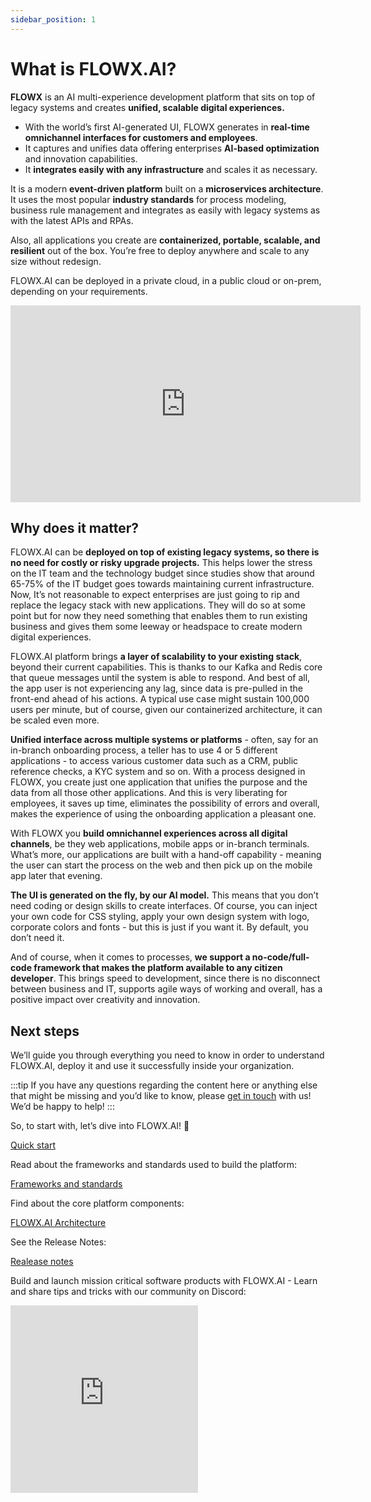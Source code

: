 ```yaml
---
sidebar_position: 1
---
```


# What is FLOWX.AI?

**FLOWX** is an AI multi-experience development platform that sits on top of legacy systems and creates **unified, scalable digital experiences.**

* With the world’s first AI-generated UI, FLOWX generates in **real-time omnichannel interfaces for customers and employees**.
* It captures and unifies data offering enterprises **AI-based optimization** and innovation capabilities.
* It **integrates easily with any infrastructure** and scales it as necessary.

It is a modern **event-driven platform** built on a **microservices architecture**. It uses the most popular **industry standards** for process modeling, business rule management and integrates as easily with legacy systems as with the latest APIs and RPAs.&#x20;

Also, all applications you create are **containerized, portable, scalable, and resilient** out of the box. You’re free to deploy anywhere and scale to any size without redesign.

FLOWX.AI can be deployed in a private cloud, in a public cloud or on-prem, depending on your requirements.

<iframe width="560" height="315" src="https://www.youtube.com/embed/_HBWLhvnejQ" title="YouTube video player" frameborder="0" allow="accelerometer; autoplay; clipboard-write; encrypted-media; gyroscope; picture-in-picture" allowfullscreen></iframe>

## Why does it matter?

FLOWX.AI can be **deployed on top of existing legacy systems, so there is no need for costly or risky upgrade projects.** This helps lower the stress on the IT team and the technology budget since studies show that around 65-75% of the IT budget goes towards maintaining current infrastructure. Now, It’s not reasonable to expect enterprises are just going to rip and replace the legacy stack with new applications. They will do so at some point but for now they need something that enables them to run existing business and gives them some leeway or headspace to create modern digital experiences.

FLOWX.AI platform brings **a layer of scalability to your existing stack**, beyond their current capabilities. This is thanks to our Kafka and Redis core that queue messages until the system is able to respond. And best of all, the app user is not experiencing any lag, since data is pre-pulled in the front-end ahead of his actions. A typical use case might sustain 100,000 users per minute, but of course, given our containerized architecture, it can be scaled even more.

**Unified interface across multiple systems or platforms** - often, say for an in-branch onboarding process, a teller has to use 4 or 5 different applications - to access various customer data such as a CRM, public reference checks, a KYC system and so on. With a process designed in FLOWX, you create just one application that unifies the purpose and the data from all those other applications. And this is very liberating for employees, it saves up time, eliminates the possibility of errors and overall, makes the experience of using the onboarding application a pleasant one.

With FLOWX you **build omnichannel experiences across all digital channels**, be they web applications, mobile apps or in-branch terminals. What’s more, our applications are built with a hand-off capability - meaning the user can start the process on the web and then pick up on the mobile app later that evening.

**The UI is generated on the fly, by our AI model.** This means that you don’t need coding or design skills to create interfaces. Of course, you can inject your own code for CSS styling, apply your own design system with logo, corporate colors and fonts - but this is just if you want it. By default, you don’t need it.

And of course, when it comes to processes, **we support a no-code/full-code framework that makes the platform available to any citizen developer**. This brings speed to development, since there is no disconnect between business and IT, supports agile ways of working and overall, has a positive impact over creativity and innovation.


## Next steps

We’ll guide you through everything you need to know in order to understand FLOWX.AI, deploy it and use it successfully inside your organization.

:::tip
If you have any questions regarding the content here or anything else that might be missing and you’d like to know, please [get in touch](mailto:support@flowx.ai) with us! We’d be happy to help!
:::

So, to start with, let’s dive into FLOWX.AI! :rocket:

[Quick start](./getting-started/learn-more)

Read about the frameworks and standards used to build the platform:

[Frameworks and standards](./platform-overview/frameworks-and-standards/)

Find about the core platform components:

[FLOWX.AI Architecture](./platform-overview/flowx-architecture)

See the Release Notes:

[Realease notes](/release-notes)


Build and launch mission critical software products with FLOWX.AI - Learn and share tips and tricks with our community on Discord: 

<iframe src="https://discord.com/widget?id=1064837506459246602&theme=dark" width="300" height="300" allowtransparency="true" frameborder="0" sandbox="allow-popups allow-popups-to-escape-sandbox allow-same-origin allow-scripts"></iframe>


